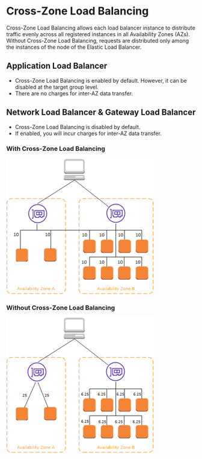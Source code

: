 # Cross-Zone Load Balancing

Cross-Zone Load Balancing allows each load balancer instance to distribute traffic evenly across all registered instances in all Availability Zones (AZs). Without Cross-Zone Load Balancing, requests are distributed only among the instances of the node of the Elastic Load Balancer.

## Application Load Balancer

- Cross-Zone Load Balancing is enabled by default. However, it can be disabled at the target group level.
- There are no charges for inter-AZ data transfer.

## Network Load Balancer & Gateway Load Balancer

- Cross-Zone Load Balancing is disabled by default.
- If enabled, you will incur charges for inter-AZ data transfer.

### With Cross-Zone Load Balancing
![img.png](../resources/images/elb/cross-zone.png)

### Without Cross-Zone Load Balancing
![img.png](../resources/images/elb/no-cross-zone.png)